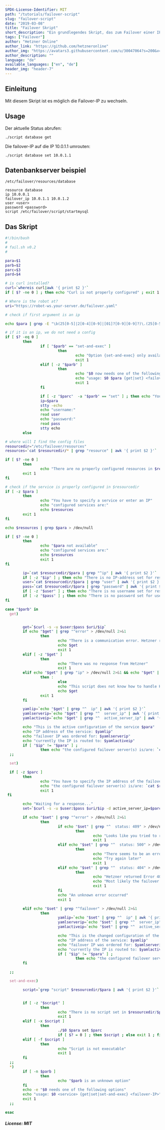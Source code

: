 ```yaml
---
SPDX-License-Identifier: MIT
path: "/tutorials/failover-script"
slug: "failover-script"
date: "2019-03-08"
title: "Failover Skript"
short_description: "Ein grundlegendes Skript, das zum Failover einer IP verwendet werden kann"
tags: ["Failover"]
author: "Hetzner Online"
author_link: "https://github.com/hetzneronline"
author_img: "https://avatars3.githubusercontent.com/u/30047064?s=200&v=4"
author_description: ""
language: "de"
available_languages: ["en", "de"]
header_img: "header-7"
---
```


## Einleitung

Mit diesem Skript ist es möglich die Failover-IP zu wechseln.

## Usage

Der aktuelle Status abrufen:

```
./script database get
```

Die failover-IP auf die IP 10.0.1.1 umrouten:

```
./script database set 10.0.1.1
```

## Datenbankserver beispiel

`/etc/failover/resources/database`

```
resource database
ip 10.0.0.1
failover_ip 10.0.1.1 10.0.1.2
user <user>
password <password>
script /etc/failover/script/startmysql
```

## Das Skript

```bash
#!/bin/bash
#
# fail.sh v0.2
#

para=$1
parb=$2
parc=$3
pard=$4

# is curl installed?
curl=`whereis curl|awk '{ print $2 }'`
if [ $? -ne 0 ] ; then echo "Curl is not properly configured" ; exit 1 ; fi

# Where is the robot at?
uri="https://robot-ws.your-server.de/failover.yaml"

# check if first argument is an ip

echo $para | grep -E "\b(25[0-5]|2[0-4][0-9]|[01]?[0-9][0-9]?)\.(25[0-5]|2[0-4][0-9]|[01]?[0-9][0-9]?)\.(25[0-5]|2[0-4][0-9]|[01]?[0-9][0-9]?)\.(25[0-5]|2[0-4][0-9]|[01]?[0-9][0-9]?)\b" > /dev/null 2>&1

# if it is an ip, we do not need a config
if [ $? -eq 0 ]
        then
                if [ "$parb" == "set-and-exec" ]
                        then
                                echo "Option {set-and-exec} only available for configured services"
                                exit 1
                elif [ -z "$parb" ]
                        then
                                echo "$0 now needs one of the following options:"
                                echo "usage: $0 $para {get|set} <failover-IP>"
                                exit 1
                fi

                if [ -z "$parc"  -a "$parb" == "set" ] ; then echo "You have to specify the IP address of the failover server" ; exit 1 ; fi
                ip=$para
                stty -echo
                echo "username:"
                read user
                echo "password:"
                read pass
                stty echo
        else

# where will I find the config files
resourcedir="/etc/failover/resources"
resources=`cat $resourcedir/* | grep "resource" | awk '{ print $2 }'`

if [ $? -ne 0 ]
        then
                echo "There are no properly configured resources in $resourcedir"
        exit 1
fi

# check if the service is properly configured in $resourcedir
if [ -z $para ]
        then
                echo "You have to specify a service or enter an IP"
                echo "configured services are:"
                echo $resources
        exit 1
fi

echo $resources | grep $para > /dev/null

if [ $? -ne 0 ]
        then
                echo "$para not available"
                echo "configured services are:"
                echo $resources
                exit 1
fi

        ip=`cat $resourcedir/$para | grep "^ip" | awk '{ print $2 }'`
        if [ -z "$ip" ] ; then echo "There is no IP-address set for resource $para in $resourcedir/$para" ; exit 1 ; fi
        user=`cat $resourcedir/$para | grep "user" | awk '{ print $2 }'`
        pass=`cat $resourcedir/$para | grep "password" | awk '{ print $2 }'`
        if [ -z "$user" ] ; then echo "There is no username set for resource $para in $resourcedir/$para" ; exit 1 ; fi
        if [ -z "$pass" ] ; then echo "There is no password set for user $user in $resourcedir/$para" ; exit 1 ; fi
fi

case "$parb" in
  get)


        get=`$curl -s -u $user:$pass $uri/$ip`
        if echo "$get" | grep "^error" > /dev/null 2>&1
                then
                        echo "There is a communication error. Hetzner returned"
                        echo $get
                        exit 1
        elif [ -z "$get" ]
                then
                        echo "There was no response from Hetzner"
                        exit 1
        elif echo "$get" | grep "ip" > /dev/null 2>&1 && echo "$get" | grep "server_ip" > /dev/null 2>&1 && echo "$get" | grep "active_server_ip" > /dev/null 2>&1
                then :
                        else
                        echo "This script does not know how to handle Hetzner's answer:"
                        echo $get
                exit 1
        fi

        yamlip=`echo "$get" | grep "^  ip" | awk '{ print $2 }'`
        yamlserverip=`echo "$get" | grep "^  server_ip" | awk '{ print $2 }'`
        yamlactiveip=`echo "$get" | grep "^  active_server_ip" | awk '{print $2 }'`

        echo "This is the active configuration of the service $para"
        echo "IP address of the service: $yamlip"
        echo "failover IP was ordered for: $yamlserverip"
        echo "currently the IP is routed to: $yamlactiveip"
        if [ "$ip" != "$para" ] ;
                then echo "the configured failover server(s) is/are: `cat $resourcedir/$para | grep "^failover_ip" | sed -e 's/failover_ip //g'`" ; fi
  ;;

  set)

  if [ -z $parc ]
        then
                echo "You have to specify the IP address of the failover server"
                echo "the configured failover server(s) is/are: `cat $resourcedir/$para | grep "^failover_ip" | sed -e 's/failover_ip //g'`"
                exit 1
 fi

        echo "Waiting for a response..."
        set=`$curl -s -u $user:$pass $uri/$ip -d active_server_ip=$parc`

        if echo "$set" | grep "^error" > /dev/null 2>&1
                then
                        if echo "$set" | grep "^  status: 409" > /dev/null 2>&1
                                then
                                        echo "Looks like you tried to route the failover IP to the currently selected server"
                                        exit 1
                        elif echo "$set" | grep "^  status: 500" > /dev/null 2>&1
                                then
                                        echo "There seems to be an error with the rerouting request on Hetzner's part"
                                        echo "Try again later"
                                        exit 1
                        elif echo "$set" | grep "^  status: 404" > /dev/null 2>&1
                                then
                                        echo "Hetzner returned Error 404"
                                        echo "Most likely the failover IP for the service is faulty"
                                        exit 1
                        fi
                        echo "An unknown error occurred"
                        exit 1

        elif echo "$set" | grep "^failover" > /dev/null 2>&1
                then
                        yamlip=`echo "$set" | grep "^  ip" | awk '{ print $2 }'`
                        yamlserverip=`echo "$set" | grep "^  server_ip" | awk '{ print $2 }'`
                        yamlactiveip=`echo "$set" | grep "^  active_server_ip" | awk '{ print $2 }'`

                        echo "This is the changed configuration of the service $para"
                        echo "IP address of the service: $yamlip"
                        echo "failover IP was ordered for: $yamlserverip"
                        echo "currently the IP is routed to: $yamlactiveip"
                        if [ "$ip" != "$para" ] ;
                                then echo "the configured failover server(s) is/are: `cat $resourcedir/$para | grep "^failover_ip" | sed -e 's/failover_ip //g'`" ; fi
        fi

  ;;

  set-and-exec)

        script=`grep "script" $resourcedir/$para | awk '{ print $2 }'`


        if [ -z "$script" ]
                then
                        echo "There is no script set in $resourcedir/$para"
                        exit 1
        elif [ -x $script ]
                then
                        ./$0 $para set $parc
                        if [ $? = 0 ] ; then $script ; else exit 1 ; fi
        elif [ -f $script ]
                then
                        echo "Script is not executable"
                        exit 1
        fi
  ;;
  *)
        if [ -n $parb ]
                then
                        echo "$parb is an unknown option"
        fi
        echo -e "$0 needs one of the following options"
        echo "usage: $0 <service> {get|set|set-and-exec} <failover-IP>"
        exit 1
  ;;

esac
```

##### License: MIT

<!--

Contributor's Certificate of Origin

By making a contribution to this project, I certify that:

(a) The contribution was created in whole or in part by me and I have
    the right to submit it under the license indicated in the file; or

(b) The contribution is based upon previous work that, to the best of my
    knowledge, is covered under an appropriate license and I have the
    right under that license to submit that work with modifications,
    whether created in whole or in part by me, under the same license
    (unless I am permitted to submit under a different license), as
    indicated in the file; or

(c) The contribution was provided directly to me by some other person
    who certified (a), (b) or (c) and I have not modified it.

(d) I understand and agree that this project and the contribution are
    public and that a record of the contribution (including all personal
    information I submit with it, including my sign-off) is maintained
    indefinitely and may be redistributed consistent with this project
    or the license(s) involved.

-->
